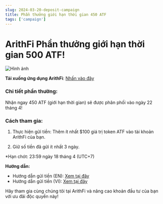 ```yaml
---
slug: 2024-03-20-deposit-campaign
title: Phần thưởng giới hạn thời gian 450 ATF
tags: ['campaign']
---
```


# ArithFi Phần thưởng giới hạn thời gian 500 ATF!

![Hình ảnh](https://nftstorage.link/ipfs/bafybeieeoesjmtm7m27isdkovd4ivzbgsjjq2nrvz5l4co6a4pqybvuzna)

**Tải xuống ứng dụng ArithFi**: [Nhấn vào đây](https://arithfi.com/download.html?code=web)

### Chi tiết phần thưởng:

Nhận ngay 450 ATF (giới hạn thời gian) sẽ được phân phối vào ngày 22 tháng 4!

### Cách tham gia:

1. Thực hiện gửi tiền: Thêm ít nhất $100 giá trị token ATF vào tài khoản ArithFi của bạn.

2. Giữ số tiền đã gửi ít nhất 3 ngày.

*Hạn chót: 23:59 ngày 18 tháng 4 (UTC+7)

**Hướng dẫn:**

- Hướng dẫn gửi tiền (EN): [Xem tại đây](https://www.youtube.com/watch?v=Mcr1bTsPTK4)  
- Hướng dẫn gửi tiền (VI): [Xem tại đây](https://t.me/ArithFiVietnamese/26)

Hãy tham gia cùng chúng tôi tại ArithFi và nâng cao khoản đầu tư của bạn với ưu đãi độc quyền này!
